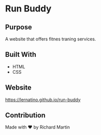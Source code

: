 # Run Buddy

## Purpose
A website that offers fitnes traning services. 

## Built With
* HTML
* CSS

## Website
https://lernatino.github.io/run-buddy

## Contribution
Made with ❤️ by Richard Martin
